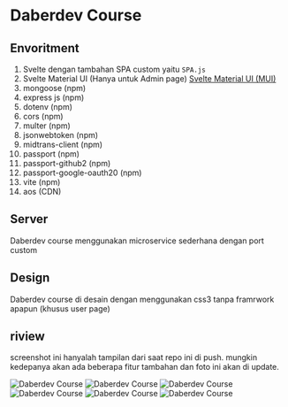 # Daberdev Course

## Envoritment
1. Svelte
dengan tambahan SPA custom yaitu ```SPA.js```
2. Svelte Material UI (Hanya untuk Admin page)
[Svelte Material UI (MUI)](https://sveltematerialui.com/)
3. mongoose (npm)
4. express js (npm)
5. dotenv (npm)
6. cors (npm)
7. multer (npm)
8. jsonwebtoken (npm)
9. midtrans-client (npm)
10. passport (npm)
11. passport-github2 (npm)
12. passport-google-oauth20 (npm)
13. vite (npm)
14. aos (CDN)

## Server
Daberdev course menggunakan microservice sederhana dengan port custom

## Design
Daberdev course di desain dengan menggunakan css3 tanpa framrwork apapun (khusus user page)

## riview
screenshot ini hanyalah tampilan dari saat repo ini di push. 
mungkin kedepanya akan ada beberapa fitur tambahan dan foto ini akan di update.

![Daberdev Course](https://i.ibb.co/p2Xrg1v/Fjw-XJ8-EOOX.png "Daberdev Course")
![Daberdev Course](https://i.ibb.co/Fgb8n5R/Screenshot-382.png "Daberdev Course")
![Daberdev Course](https://i.ibb.co/WtPJRNc/Screenshot-383.png "Daberdev Course")
![Daberdev Course](https://i.ibb.co/N6yMjZ1/Screenshot-384.png "Daberdev Course")
![Daberdev Course](https://i.ibb.co/CJ0Bg5m/Screenshot-379.png "Daberdev Course")
![Daberdev Course](https://i.ibb.co/dB6kqnV/Screenshot-376.png "Daberdev Course")
